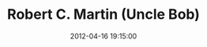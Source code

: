 ---
layout: event
title:  "Robert C. Martin (Uncle Bob)"
date:   2012-04-16 19:15:00
tags: events
speakers:
 - rmartin
location: ptvag
---